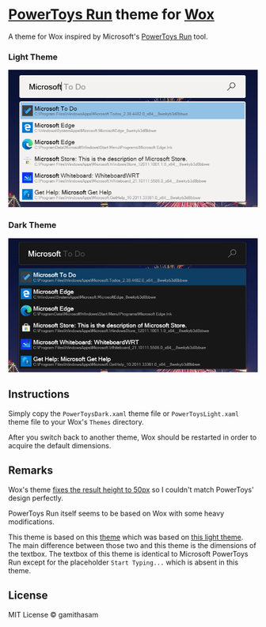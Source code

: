 # [PowerToys Run](https://github.com/microsoft/PowerToys/wiki/PowerToys-Run-Overview) theme for [Wox](https://github.com/Wox-launcher/Wox)

A theme for Wox inspired by Microsoft's [PowerToys Run](https://github.com/microsoft/PowerToys/wiki/PowerToys-Run-Overview) tool.

### Light Theme
![](https://github.com/gamithasam/WoxTheme-PowerToysRun/blob/main/sample-light.png?raw=true)

### Dark Theme
![](https://github.com/gamithasam/WoxTheme-PowerToysRun/blob/main/sample-dark.png?raw=true)

## Instructions

Simply copy the `PowerToysDark.xaml` theme file or `PowerToysLight.xaml` theme file to your Wox's `Themes` directory.

After you switch back to another theme, Wox should be restarted in order to acquire the default dimensions.

## Remarks

Wox's theme [fixes the result height to 50px](https://github.com/Wox-launcher/Wox/blob/324dc8e4cfad3a47c88bbac3fc526d6fec0dbfad/Wox/ResultListBox.xaml#L23) so I couldn't match PowerToys' design perfectly.

PowerToys Run itself seems to be based on Wox with some heavy modifications.

This theme is based on this [theme](https://github.com/gamithasam/WoxTheme-FluentDark) which was based on [this light theme](https://github.com/gunt3001/WoxTheme-FluentLight). The main difference between those two and this theme is the dimensions of the textbox. The textbox of this theme is identical to Microsoft PowerToys Run except for the placeholder `Start Typing...` which is absent in this theme.

## License
MIT License © gamithasam
